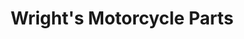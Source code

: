 ---
title: "Wright's Motorcycle Parts"
url: /south-salt-lake/wrights-motorcycle-parts/
shop: shop
---